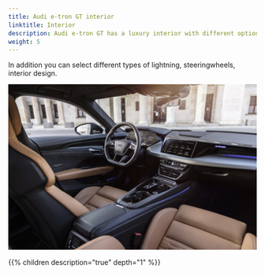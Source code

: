 ```yaml
---
title: Audi e-tron GT interior
linktitle: Interior
description: Audi e-tron GT has a luxury interior with different options in seats and design.
weight: 5
---
```




In addition you can select different types of lightning, steeringwheels, interior design.


![Standard seats](interior.jpg "Audi e-tron GT interior by Auditography")



{{% children description="true" depth="1" %}}
